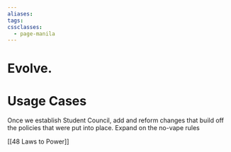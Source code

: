 ```yaml
---
aliases: 
tags: 
cssclasses:
  - page-manila
---
```

# Evolve.

# Usage Cases 
Once we establish Student Council, add and reform changes that build off the policies that were put into place. Expand on the no-vape rules

[[48 Laws to Power]]
